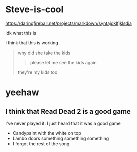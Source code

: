 # Steve-is-cool

https://daringfireball.net/projects/markdown/syntajdklfjklsdja

idk what this is

I think that this is working

> why did she take the kids
>
> > please let me see the kids again
>
> they're my kids too

<h1>yeehaw </h1>

<h2>I think that Read Dead 2 is a good game</h2>

<p>I've never played it. I just heard that it was a good game</p>

*   Candypaint with the white on top
*   Lambo doors something something something
*   I forgot the rest of the song

